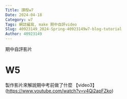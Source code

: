```yaml
---
Title: 課程w7
Date: 2024-04-18 
Category: w7
Tags: 網誌編寫, make 期中自評video
Slug: 40923149_2024-Spring-40923149w7-blog-tutorial
Author: 40923149
---
```


期中自評影片

<!-- PELICAN_END_SUMMARY -->

# W5
製作影片來解說期中考前做了什麼
【video3】(https://www.youtube.com/watch?v=v4Qi2apFZko)